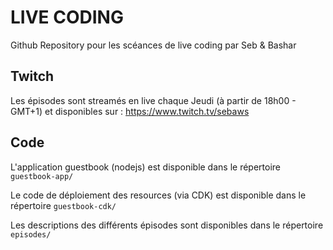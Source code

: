 # LIVE CODING
Github Repository pour les scéances de live coding par Seb & Bashar

## Twitch
Les épisodes sont streamés en live chaque Jeudi (à partir de 18h00 - GMT+1) et disponibles sur :
https://www.twitch.tv/sebaws

## Code 

L'application guestbook (nodejs) est disponible dans le répertoire `guestbook-app/`

Le code de déploiement des resources (via CDK) est disponible dans le répertoire `guestbook-cdk/`

Les descriptions des différents épisodes sont disponibles dans le répertoire `episodes/`
